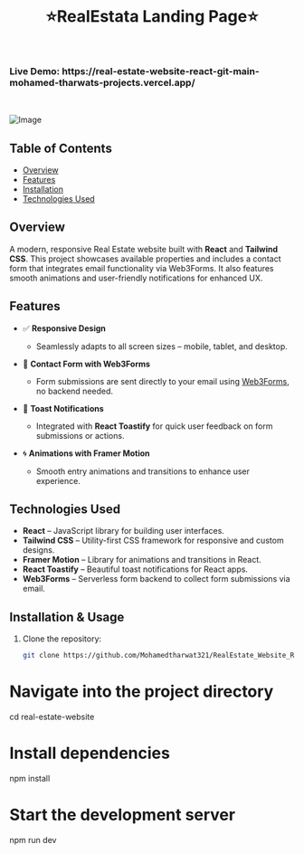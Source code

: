 <h1 align="center"> ⭐️RealEstata Landing Page⭐️ </h1> <br>
 <h3 algin="center"> Live Demo: https://real-estate-website-react-git-main-mohamed-tharwats-projects.vercel.app/ </h3> <br>


![Image](https://github.com/user-attachments/assets/34f273ab-f98d-49f1-898b-fcf118d3ffb2)


## Table of Contents
- [Overview](#overview)
- [Features](#features)
- [Installation](#installation)
- [Technologies Used](#technologies-used)


## Overview
A modern, responsive Real Estate website built with **React** and **Tailwind CSS**. This project showcases available properties and includes a contact form that integrates email functionality via Web3Forms. It also features smooth animations and user-friendly notifications for enhanced UX.

## Features
- ✅ **Responsive Design**
  - Seamlessly adapts to all screen sizes – mobile, tablet, and desktop.

- 💌 **Contact Form with Web3Forms**
  - Form submissions are sent directly to your email using [Web3Forms](https://web3forms.com), no backend needed.

- 🎉 **Toast Notifications**
  - Integrated with **React Toastify** for quick user feedback on form submissions or actions.

- 🌀 **Animations with Framer Motion**
  - Smooth entry animations and transitions to enhance user experience.

## Technologies Used
- **React** – JavaScript library for building user interfaces.
- **Tailwind CSS** – Utility-first CSS framework for responsive and custom designs.
- **Framer Motion** – Library for animations and transitions in React.
- **React Toastify** – Beautiful toast notifications for React apps.
- **Web3Forms** – Serverless form backend to collect form submissions via email.



## Installation & Usage
1. Clone the repository:
   ```bash
   git clone https://github.com/Mohamedtharwat321/RealEstate_Website_React.git

# Navigate into the project directory
cd real-estate-website

# Install dependencies
npm install

# Start the development server
npm run dev

